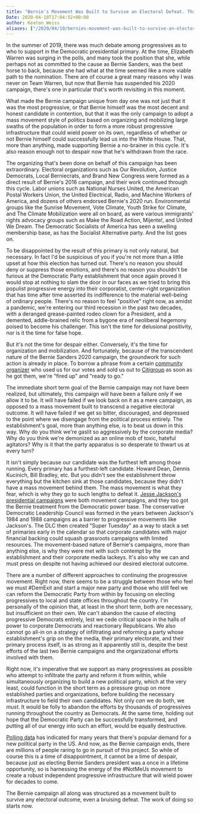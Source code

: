 ```yaml
---
title: "Bernie's Movement Was Built to Survive an Electoral Defeat. That Work Starts Now."
Date: 2020-04-10T17:04:52+00:00
author: Keaton Weiss
aliases: ["/2020/04/10/bernies-movement-was-built-to-survive-an-electoral-defeat-that-work-starts-now"]
---
```


In the summer of 2019, there was much debate among progressives as to who to support in the Democratic presidential primary. At the time, Elizabeth Warren was surging in the polls, and many took the position that she, while perhaps not as committed to the cause as Bernie Sanders, was the best horse to back, because she had what at the time seemed like a more viable path to the nomination. There are of course a great many reasons why I was never on Team Warren, but now that Bernie has suspended his 2020 campaign, there's one in particular that's worth revisiting in this moment.

What made the Bernie campaign unique from day one was not just that it was the most progressive, or that Bernie himself was the most decent and honest candidate in contention, but that it was the only campaign to adopt a mass movement style of politics based on organizing and mobilizing large swaths of the population in order to form a more robust progressive infrastructure that could wield power on its own, regardless of whether or not Bernie himself could successfully lead us into the White House. That, more than anything, made supporting Bernie a no-brainer in this cycle. It's also reason enough not to despair now that he's withdrawn from the race.

The organizing that's been done on behalf of this campaign has been extraordinary. Electoral organizations such as Our Revolution, Justice Democrats, Local Berniecrats, and Brand New Congress were formed as a direct result of Bernie's 2016 campaign, and their work continued through this cycle. Labor unions such as National Nurses United, the American Postal Workers Union, the United Electrical, Radio, and Machine Workers of America, and dozens of others endorsed Bernie's 2020 run. Environmental groups like the Sunrise Movement, Vote Climate, Youth Strike for Climate, and The Climate Mobilization were all on board, as were various immigrants' rights advocacy groups such as Make the Road Action, Mijente!, and United We Dream. The Democratic Socialists of America has seen a swelling membership base, as has the Socialist Alternative party. And the list goes on.

To be disappointed by the result of this primary is not only natural, but necessary. In fact I'd be suspicious of you if you're not more than a little upset at how this election has turned out. There's no reason you should deny or suppress those emotions, and there's no reason you shouldn't be furious at the Democratic Party establishment that once again proved it would stop at nothing to slam the door in our faces as we tried to bring this populist progressive energy into their corporatist, center-right organization that has time after time asserted its indifference to the material well-being of ordinary people. There's no reason to feel "positive" right now, as amidst a pandemic, we're entering our third recession in the past two decades, with a deranged grease-painted rodeo clown for a President, and a demented, addle-brained relic from a bygone era of neoliberal hegemony poised to become his challenger. This isn't the time for delusional positivity, nor is it the time for false hope.

But it's not the time for despair either. Conversely, it's the time for organization and mobilization. And fortunately, because of the transcendent nature of the Bernie Sanders 2020 campaign, the groundwork for such action is already in place. To borrow a phrase from a certain [community organizer](https://www.youtube.com/watch?v=REYssyYD5RQ) who used us for our votes and sold us out to [Citigroup](https://www.wsws.org/en/articles/2016/10/15/wiki-o15.html) as soon as he got them, we're "fired up" and "ready to go."

The immediate short term goal of the Bernie campaign may not have been realized, but ultimately, this campaign will have been a failure only if we allow it to be. It will have failed if we look back on it as a mere campaign, as opposed to a mass movement built to transcend a negative electoral outcome. It will have failed if we get so bitter, discouraged, and depressed to the point where we disengage from the political process entirely. The establishment's goal, more than anything else, is to beat us down in this way. Why do you think we're gaslit so aggressively by the corporate media? Why do you think we're demonized as an online mob of toxic, hateful agitators? Why is it that the party apparatus is so desperate to thwart us at every turn?

It isn't simply because our candidate was the furthest left among those running. Every primary has a furthest-left candidate. Howard Dean, Dennis Kucinich, Bill Bradley, etc. But you didn't see the establishment throw everything but the kitchen sink at those candidates, because they didn't have a mass movement behind them. The mass movement is what they fear, which is why they go to such lengths to defeat it. [Jesse Jackson's presidential campaigns](https://ellabakercenter.org/blog/2011/07/jesse-jackson-and-the-democratic-party) were both movement campaigns, and they too got the Bernie treatment from the Democratic power base. The conservative Democratic Leadership Council was formed in the years between Jackson's 1984 and 1988 campaigns as a barrier to progressive movements like Jackson's. The DLC then created "Super Tuesday" as a way to stack a set of primaries early in the calendar so that corporate candidates with major financial backing could squash grassroots campaigns with limited resources. The movement-based nature of Bernie's campaigns, more than anything else, is why they were met with such contempt by the establishment and their corporate media lackeys. It's also why we can and must press on despite not having achieved our desired electoral outcome.

There are a number of different approaches to continuing the progressive movement. Right now, there seems to be a struggle between those who feel we must #DemExit and start a major new party and those who still feel we can reform the Democratic Party from within by focusing on electing progressives to local and state offices throughout the country. I'm personally of the opinion that, at least in the short term, both are necessary, but insufficient on their own. We can't abandon the cause of electing progressive Democrats entirely, lest we cede critical space in the halls of power to corporate Democrats and reactionary Republicans. We also cannot go all-in on a strategy of infiltrating and reforming a party whose establishment's grip on the the media, their primary electorate, and their primary process itself, is as strong as it apparently still is, despite the best efforts of the last two Bernie campaigns and the organizational efforts involved with them.

Right now, it's imperative that we support as many progressives as possible who attempt to infiltrate the party and reform it from within, while simultaneously organizing to build a new political party, which at the very least, could function in the short term as a pressure group on more established parties and organizations, before building the necessary infrastructure to field their own candidates. Not only *can* we do both, we *must*. It would be folly to abandon the efforts by thousands of progressives running throughout the country as Democrats. At the same time, holding out hope that the Democratic Party can be successfully transformed, and putting all of our energy into such an effort, would be equally destructive.

[Polling data](https://news.gallup.com/poll/244094/majority-say-third-party-needed.aspx) has indicated for many years that there's popular demand for a new political party in the US. And now, as the Bernie campaign ends, there are millions of people raring to go in pursuit of this project. So while of course this is a time of disappointment, it cannot be a time of despair, because just as electing Bernie Sanders president was a once in a lifetime opportunity, so is harnessing the energy of the #NotMeUs movement to create a robust independent progressive infrastructure that will wield power for decades to come.

The Bernie campaign all along was structured as a movement built to survive any electoral outcome, even a bruising defeat. The work of doing so starts now.
